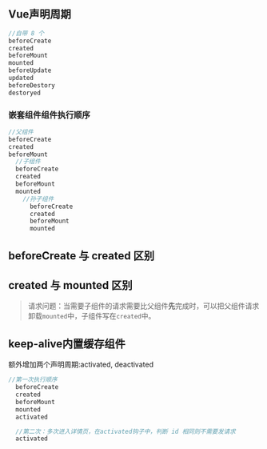 ## Vue声明周期
```js
//自带 8 个
beforeCreate
created
beforeMount
mounted
beforeUpdate
updated
beforeDestory
destoryed
```

### 嵌套组件组件执行顺序
```js
//父组件
beforeCreate
created
beforeMount
  //子组件
  beforeCreate
  created
  beforeMount
  mounted
    //孙子组件
      beforeCreate
      created
      beforeMount
      mounted
```

## beforeCreate 与 created 区别



## created 与 mounted 区别

> 请求问题：当需要子组件的请求需要比父组件**先**完成时，可以把父组件请求卸载`mounted`中，子组件写在`created`中。

## keep-alive内置缓存组件
额外增加两个声明周期:activated, deactivated
```js
//第一次执行顺序
  beforeCreate
  created
  beforeMount
  mounted
  activated

  //第二次：多次进入详情页，在activated钩子中，判断 id 相同则不需要发请求
  activated
```

   